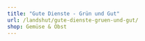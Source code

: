 ```yaml
---
title: "Gute Dienste - Grün und Gut"
url: /landshut/gute-dienste-gruen-und-gut/
shop: Gemüse & Obst
---
```

